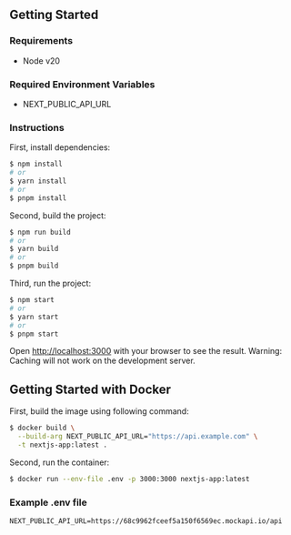 ## Getting Started

### Requirements

- Node v20

### Required Environment Variables

- NEXT_PUBLIC_API_URL

### Instructions

First, install dependencies:

```bash
$ npm install
# or
$ yarn install
# or
$ pnpm install
```

Second, build the project:

```bash
$ npm run build
# or
$ yarn build
# or
$ pnpm build
```

Third, run the project:

```bash
$ npm start 
# or
$ yarn start
# or
$ pnpm start
```

Open [http://localhost:3000](http://localhost:3000) with your browser to see the result.
Warning: Caching will not work on the development server.

## Getting Started with Docker

First, build the image using following command:

```bash
$ docker build \
  --build-arg NEXT_PUBLIC_API_URL="https://api.example.com" \
  -t nextjs-app:latest .
```

Second, run the container:

```bash
$ docker run --env-file .env -p 3000:3000 nextjs-app:latest
```

### Example .env file

```
NEXT_PUBLIC_API_URL=https://68c9962fceef5a150f6569ec.mockapi.io/api
```
```
